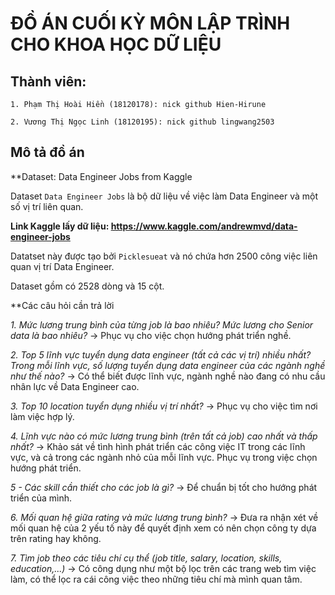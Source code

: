 # ĐỒ ÁN CUỐI KỲ MÔN LẬP TRÌNH CHO KHOA HỌC DỮ LIỆU

## Thành viên:

    1. Phạm Thị Hoài Hiền (18120178): nick github Hien-Hirune
    
    2. Vương Thị Ngọc Linh (18120195): nick github lingwang2503

## Mô tả đồ án

**Dataset: Data Engineer Jobs from Kaggle

Dataset `Data Engineer Jobs` là bộ dữ liệu về việc làm Data Engineer và một số vị trí liên quan. 

**Link Kaggle lấy dữ liệu: https://www.kaggle.com/andrewmvd/data-engineer-jobs**

Datatset này được tạo bởi `Picklesueat` và nó chứa hơn 2500 công việc liên quan vị trí Data Engineer.

Dataset gồm có 2528 dòng và 15 cột.

**Các câu hỏi cần trả lời

*1. Mức lương trung bình của từng job là bao nhiêu? Mức lương cho Senior data là bao nhiêu?*
-> Phục vụ cho việc chọn hướng phát triển nghề.

*2. Top 5 lĩnh vực tuyển dụng data engineer (tất cả các vị trí) nhiều nhất? Trong mỗi lĩnh vực, số lượng tuyển dụng data engineer của các ngành nghề như thế nào?*
-> Có thể biết được lĩnh vực, ngành nghề nào đang có nhu cầu nhân lực về Data Engineer cao.

*3. Top 10 location tuyển dụng nhiều vị trí nhất?*
-> Phục vụ cho việc tìm nơi làm việc hợp lý.

*4. Lĩnh vực nào có mức lương trung bình (trên tất cả job) cao nhất và thấp nhất?*
-> Khảo sát về tình hình phát triển các công việc IT trong các lĩnh vực, và cả trong các ngành nhỏ của mỗi lĩnh vực. Phục vụ trong việc chọn hướng phát triển.

*5 - Các skill cần thiết cho các job là gì?*
-> Để chuẩn bị tốt cho hướng phát triển của mình.

*6. Mối quan hệ giữa rating và mức lương trung bình?*
-> Đưa ra nhận xét về mối quan hệ của 2 yếu tố này để quyết định xem có nên chọn công ty dựa trên rating hay không.

*7. Tìm job theo các tiêu chí cụ thể (job title, salary, location, skills, education,...)*
-> Có công dụng như một bộ lọc trên các trang web tìm việc làm, có thể lọc ra cái công việc theo những tiêu chí mà mình quan tâm.
